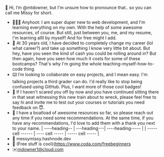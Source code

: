 👋 Hi, I’m @mtdowner, but I'm unsure how to pronounce that.. so you can call me Missy for short. 
- 👩🏻‍💻 Anyhoot: I am super duper new to web development, and I'm learning everything on my own. With the help of some awesome resources, of course. But still, just between you, me, and my resume, I'm learning allll by myself! And for free might I add.
- 💽 At 30 years old, I have decided to completely change my career (lol what career?) and take up something I know very little bit about. But hey, have you seen the kind of cash you could be rolling around in? But then again, have you seen how much it costs for some of these bootcamps? That's why I'm going the whole teaching-myself-how-to-code thing.
- ⌨️ I’m looking to collaborate on easy projects, and I mean easy. I'm talking projects a third grader can do. I'd really like to stop being confused using GitHub. Plus, I want more of those cool badges!  
- 🎒 If I haven't scared you off by now and you have continued sitting there in that seat witnessing this new train about to wreck, please feel free to say hi and invite me to test out your courses or tutorials you need feedback on 😇.
- 🚢 I have a boatload of awesome resources so far, so please reach out any time if you need some recommendations. At the same time, if you have any recommendations, I'd love to add them with a thank you next to your name.
| ----heading-- | ---heading---| ----heading----- |
| ----- cell ------ | ---- cell ----- | ----- cell ----- |
- 📝 <URL> messymissy.hashnode.dev </URL>
- 📕 (Free stuff is cool)(https://www.coda.com/freebeginners
- ✉️mdowner1@cloud.com
